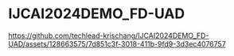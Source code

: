 # IJCAI2024DEMO_FD-UAD

https://github.com/techlead-krischang/IJCAI2024DEMO_FD-UAD/assets/128663575/7d851c3f-3018-411b-9fd9-3d3ec4076757

